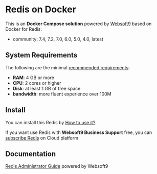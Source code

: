 # Redis on Docker  

This is an **Docker Compose solution** powered by [Websoft9](https://www.websoft9.com) based on Docker for Redis:


 - community:  7.4, 7.2, 7.0, 6.0, 5.0, 4.0, latest


## System Requirements

The following are the minimal [recommended requirements](https://redis.io/topics/config):

* **RAM**: 4 GB or more
* **CPU**: 2 cores or higher
* **Disk**: at least 1 GB of free space
* **bandwidth**: more fluent experience over 100M  

## Install

You can install this Redis by [How to use it?](https://github.com/Websoft9/docker-library#how-to-use-it).   

If you want use Redis with **Websoft9 Business Support** free, you can [subscribe Redis](https://www.websoft9.com/apps) on Cloud platform

## Documentation

[Redis Administrator Guide](https://support.websoft9.com/docs/redis) powered by Websoft9